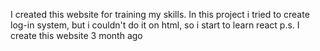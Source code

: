 I created this website for training my skills. In this project i tried to create log-in system, but i couldn't do it on html, so i start to learn react 
p.s. I create this website 3 month ago
